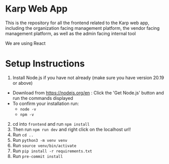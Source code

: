 # Karp Web App

This is the repository for all the frontend related to the Karp web app, including the organization facing management platform, the vendor facing management platform, as well as the admin facing internal tool

We are using React

# Setup Instructions

1. Install Node.js if you have not already (make sure you have version 20.19 or above)
- Download from https://nodejs.org/en : Click the 'Get Node.js' button and run the commands displayed 
- To confirm your installation run:
    - ```node -v```
    - ```npm -v```
2. cd into ```frontend``` and run ```npm install```
3. Then run ```npm run dev``` and right click on the localhost url!
4. Run ```cd ..```
5. Run ```python3 -m venv venv```
6. Run ```source venv/bin/activate```
7. Run ```pip install -r requirements.txt```
8. Run ```pre-commit install```